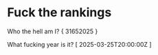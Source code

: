 # Fuck the rankings

Who the hell am I?
{ 31652025 }

What fucking year is it?
[ 2025-03-25T20:00:00Z ]
